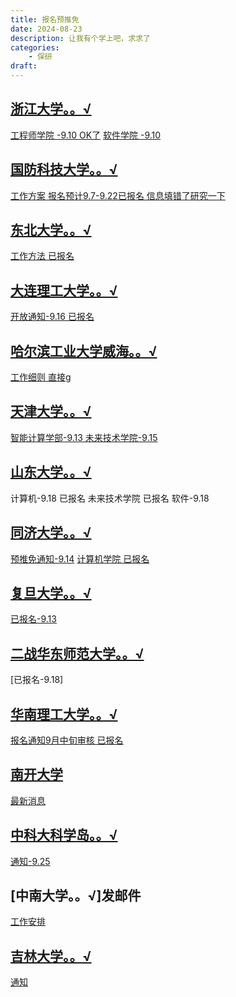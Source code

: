 ```yaml
---
title: 报名预推免
date: 2024-08-23
description: 让我有个学上吧，求求了
categories:
    - 保研
draft: 
---
```


##  [浙江大学。。√](https://yjsy.zju.edu.cn/zs/user/login)
[工程师学院 -9.10 OK了](https://pi.zju.edu.cn/2024/0808/c67026a2952040/page.htm)
[软件学院 -9.10](http://www.cst.zju.edu.cn/2024/0811/c36206a2952716/page.htm)
## [国防科技大学。。√](http://yjszs.nudt.edu.cn/system/login/mlogin.jsp?intype=1)
[工作方案 报名预计9.7-9.22已报名 信息填错了研究一下](http://yjszs.nudt.edu.cn/pubweb/homePageList/detailed.view?keyId=13804)
## [东北大学。。√](http://gsas.neu.edu.cn/logon)
[工作方法 已报名](http://yz.neu.edu.cn/2024/0729/c5932a266900/page.htm)
## [大连理工大学。。√](https://yjszs.dlut.edu.cn/zsbm/sstm/index#)
[开放通知-9.16 已报名](https://gs.dlut.edu.cn/info/1173/14906.htm)
## [哈尔滨工业大学威海。。√](https://yzb.hit.edu.cn/)
[工作细则 直接g](https://cst.hitwh.edu.cn/2024/0808/c371a186070/page.htm)
## [天津大学。。√](http://202.113.8.92/gstms/examineeIndex.action)
[智能计算学部-9.13   未来技术学院-9.15](https://yzb.tju.edu.cn/xwzx/zxxx/202407/t20240706_323840.htm)
## [山东大学。。√](https://sduyjs.sdu.edu.cn/yjszs/plugins/zs/zsxsd/entrance#/tmfwksdExemption)
计算机-9.18 已报名
未来技术学院 已报名
软件-9.18
## [同济大学。。√](https://yzbm.tongji.edu.cn/logon)
[预推免通知-9.14](https://yz.tongji.edu.cn/info/1010/3638.htm)
[计算机学院 已报名](https://sse.tongji.edu.cn/info/1132/5276.htm)
## [复旦大学。。√](https://gsas.fudan.edu.cn/tm/index)
[已报名-9.13](https://gsao.fudan.edu.cn/8a/a3/c15014a690851/page.htm)
## [二战华东师范大学。。√](https://yjszs-ks.ecnu.edu.cn/ssxly/xly/index)
[已报名-9.18]
## [华南理工大学。。√](https://yanzhao.scut.edu.cn/MasterTm/Apply.aspx)
[报名通知9月中旬审核 已报名](https://yz.chsi.com.cn/kyzx/yxzc/202308/20230825/2293111626.html)
## [南开大学](https://yzxt.nankai.edu.cn/intern/frontend/web/user-action/login)
[最新消息](https://yzxt.nankai.edu.cn/intern/frontend/web/pg-net-sign-up/index)
## [中科大科学岛。。√](https://gs.hfcas.ac.cn/home)
[通知-9.25](https://www.hf.cas.cn/sbpy/yjsc/zs/sszs/202409/t20240910_7342840.html)
## [中南大学。。√]发邮件
[工作安排](https://ei.csu.edu.cn/info/1085/1633.htm)
## [吉林大学。。√](https://yzb.jlu.edu.cn/tmsbm/)
[通知](https://ccst.jlu.edu.cn/info/1229/19813.htm)